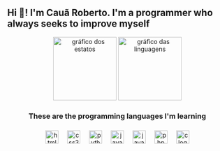 <h2 align="left">Hi 👋! I'm Cauã Roberto. I'm a programmer who always seeks to improve myself</h2>

<div align="center">
  <img src="https://github-readme-stats.vercel.app/api?username=Caua-Roberto466&show_icons=true&theme=dark&count_private=true&cache_seconds=3200" height="145" alt="gráfico dos estatos" />
  <img src="https://github-readme-stats.vercel.app/api/top-langs?username=Caua-Roberto466&layout=compact&theme=dark&cache_seconds=3200" height="145" alt="gráfico das linguagens" />
</div>


###

<h3 align="center">These are the programming languages ​​I'm learning</h3>

###

<div align="center">
  <img src="https://cdn.jsdelivr.net/gh/devicons/devicon/icons/html5/html5-original.svg" height="30" alt="html5 logo"  />
  <img width="12" />
  <img src="https://cdn.jsdelivr.net/gh/devicons/devicon/icons/css3/css3-original.svg" height="30" alt="css3 logo"  />
  <img width="12" />
  <img src="https://cdn.jsdelivr.net/gh/devicons/devicon/icons/python/python-original.svg" height="30" alt="python logo"  />
  <img width="12" />
  <img src="https://cdn.jsdelivr.net/gh/devicons/devicon/icons/java/java-original.svg" height="30" alt="java logo"  />
  <img width="12" />
  <img src="https://cdn.jsdelivr.net/gh/devicons/devicon/icons/javascript/javascript-original.svg" height="30" alt="javascript logo"  />
  <img width="12" />
  <img src="https://cdn.jsdelivr.net/gh/devicons/devicon/icons/php/php-original.svg" height="30" alt="php logo"  />
  <img width="12" />
  <img src="https://cdn.jsdelivr.net/gh/devicons/devicon/icons/c/c-original.svg" height="30" alt="c logo"  />
</div>

###
